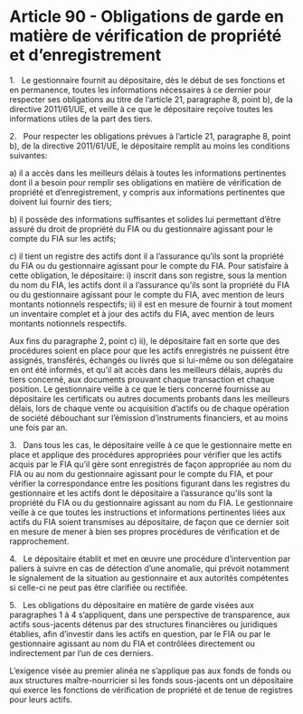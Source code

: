 # Article 90 - Obligations de garde en matière de vérification de propriété et d’enregistrement


1.   Le gestionnaire fournit au dépositaire, dès le début de ses fonctions et en permanence, toutes les informations nécessaires à ce dernier pour respecter ses obligations au titre de l’article 21, paragraphe 8, point b), de la directive 2011/61/UE, et veille à ce que le dépositaire reçoive toutes les informations utiles de la part des tiers.

2.   Pour respecter les obligations prévues à l’article 21, paragraphe 8, point b), de la directive 2011/61/UE, le dépositaire remplit au moins les conditions suivantes:

a) il a accès dans les meilleurs délais à toutes les informations pertinentes dont il a besoin pour remplir ses obligations en matière de vérification de propriété et d’enregistrement, y compris aux informations pertinentes que doivent lui fournir des tiers;

b) il possède des informations suffisantes et solides lui permettant d’être assuré du droit de propriété du FIA ou du gestionnaire agissant pour le compte du FIA sur les actifs;

c) il tient un registre des actifs dont il a l’assurance qu’ils sont la propriété du FIA ou du gestionnaire agissant pour le compte du FIA. Pour satisfaire à cette obligation, le dépositaire: i) inscrit dans son registre, sous la mention du nom du FIA, les actifs dont il a l’assurance qu’ils sont la propriété du FIA ou du gestionnaire agissant pour le compte du FIA, avec mention de leurs montants notionnels respectifs; ii) il est en mesure de fournir à tout moment un inventaire complet et à jour des actifs du FIA, avec mention de leurs montants notionnels respectifs.

Aux fins du paragraphe 2, point c) ii), le dépositaire fait en sorte que des procédures soient en place pour que les actifs enregistrés ne puissent être assignés, transférés, échangés ou livrés que si lui-même ou son délégataire en ont été informés, et qu’il ait accès dans les meilleurs délais, auprès du tiers concerné, aux documents prouvant chaque transaction et chaque position. Le gestionnaire veille à ce que le tiers concerné fournisse au dépositaire les certificats ou autres documents probants dans les meilleurs délais, lors de chaque vente ou acquisition d’actifs ou de chaque opération de société débouchant sur l’émission d’instruments financiers, et au moins une fois par an.

3.   Dans tous les cas, le dépositaire veille à ce que le gestionnaire mette en place et applique des procédures appropriées pour vérifier que les actifs acquis par le FIA qu’il gère sont enregistrés de façon appropriée au nom du FIA ou au nom du gestionnaire agissant pour le compte du FIA, et pour vérifier la correspondance entre les positions figurant dans les registres du gestionnaire et les actifs dont le dépositaire a l’assurance qu’ils sont la propriété du FIA ou du gestionnaire agissant au nom du FIA. Le gestionnaire veille à ce que toutes les instructions et informations pertinentes liées aux actifs du FIA soient transmises au dépositaire, de façon que ce dernier soit en mesure de mener à bien ses propres procédures de vérification et de rapprochement.

4.   Le dépositaire établit et met en œuvre une procédure d’intervention par paliers à suivre en cas de détection d’une anomalie, qui prévoit notamment le signalement de la situation au gestionnaire et aux autorités compétentes si celle-ci ne peut pas être clarifiée ou rectifiée.

5.   Les obligations du dépositaire en matière de garde visées aux paragraphes 1 à 4 s’appliquent, dans une perspective de transparence, aux actifs sous-jacents détenus par des structures financières ou juridiques établies, afin d’investir dans les actifs en question, par le FIA ou par le gestionnaire agissant au nom du FIA et contrôlées directement ou indirectement par l’un de ces derniers.

L’exigence visée au premier alinéa ne s’applique pas aux fonds de fonds ou aux structures maître-nourricier si les fonds sous-jacents ont un dépositaire qui exerce les fonctions de vérification de propriété et de tenue de registres pour leurs actifs.
